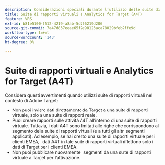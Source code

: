 ```yaml
---
description: Considerazioni speciali durante l’utilizzo delle suite di rapporti virtuali A4T e Adobe Analytics
title: Suite di rapporti virtuali e Analytics for Target (A4T)
feature: VRS
exl-id: b81e5100-f512-4219-a8ab-5d7f6219d206
source-git-commit: 7a47d837eeae65f2e98123aca78029bfeb7ffe9d
workflow-type: tm+mt
source-wordcount: '143'
ht-degree: 0%

---
```


# Suite di rapporti virtuali e Analytics for Target (A4T)

Considera questi avvertimenti quando utilizzi suite di rapporti virtuali nel contesto di Adobe Target:

* Non puoi inviare dati direttamente da Target a una suite di rapporti virtuale, solo a una suite di rapporti reale.
* Puoi creare rapporti sulle attività A4T all’interno di una suite di rapporti virtuale. Tuttavia, i dati A4T sono limitati alle righe che corrispondono al segmento della suite di rapporti virtuali (e a tutti gli altri segmenti applicati). Ad esempio, se hai creato una suite di rapporti virtuale per i clienti EMEA, i dati A4T in tale suite di rapporti virtuali riflettono solo i dati di Target per i clienti EMEA.
* Non puoi pubblicare nuovamente i segmenti da una suite di rapporti virtuale a Target per l’attivazione.
